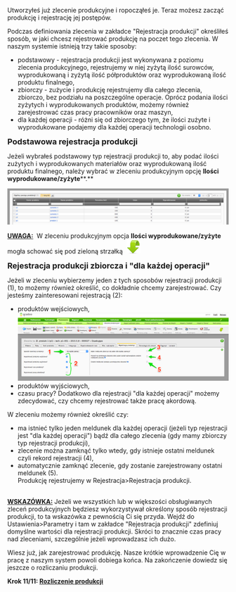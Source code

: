 ---
---
Utworzyłeś już zlecenie produkcyjne i ropocząłeś je. Teraz możesz zacząć produkcję i rejestrację jej postępów.  
  
 Podczas definiowania zlecenia w zakładce "Rejestracja produkcji" określiłeś sposób, w jaki chcesz rejestrować produkcję na poczet tego zlecenia. W naszym systemie istnieją trzy takie sposoby:

- podstawowy - rejestracja produkcji jest wykonywana z poziomu zlecenia produkcyjnego, rejestrujemy w niej zyżytą ilość surowców, wyprodukowaną i zyżytą ilość półproduktów oraz wyprodukowaną ilość produktu finalnego,&nbsp;   
- zbiorczy - zużycie i produkcję rejestrujemy dla całego zlecenia, zbiorczo, bez podziału na poszczególne operacje. Oprócz podania ilości zyżytych i wyprodukowanych produktów, możemy również zarejestrować czas pracy pracowników oraz maszyn,  
- dla każdej operacji - różni się od zbiorczego tym, że ilości zużyte i wyprodukowane podajemy dla każdej operacji technologii osobno.  

  

<font size="4"><b>Podstawowa rejestracja produkcji</b></font>  

  

Jeżeli wybrałeś podstawowy typ rejestracji produkcji to, aby podać ilości zużytych i wyprodukowanych materiałów oraz wyprodukowaną ilość produktu finalnego, należy wybrać w zleceniu produkcyjnym opcję **Ilości wyprodukowane/zyżyte****.**  

  

[![](/introduction/krok-10-rejestracja-produkcji/rejestracja_podstawowa.png)](/introduction/krok-10-rejestracja-produkcji/rejestracja_podstawowa.png)
  

**<u>UWAGA:</u>** &nbsp;W&nbsp;zleceniu produkcyjnym opcja **Ilości wyprodukowane/zyżyte** mogła schować się pod&nbsp;zieloną strzałką&nbsp; ![](/assets/img/dropdownIcon32.png)   

  
<font size="4"><b>Rejestracja produkcji zbiorcza i "dla każdej operacji"</b></font>  
  
 Jeżeli w zleceniu wybierzemy jeden z tych sposobów rejestracji produkcji (1), to możemy również określić, co dokładnie chcemy zarejestrować. Czy jesteśmy zainteresowani rejestracją (2):  

- produktów wejściowych,
[![](/introduction/krok-10-rejestracja-produkcji/rejestracja_produkcji.png)](/introduction/krok-10-rejestracja-produkcji/rejestracja_produkcji.png)
- produktów wyjściowych,
- czasu pracy?
 Dodatkowo dla rejestracji "dla każdej operacji" możemy zdecydować, czy chcemy rejestrować także pracę akordową.  
  
 W zleceniu możemy również określić czy:  

- ma istnieć tylko jeden meldunek dla każdej operacji (jeżeli typ rejestracji jest "dla każdej operacji") bądź dla całego zlecenia (gdy mamy zbiorczy typ rejestracji produkcji),
- zlecenie można zamknąć tylko wtedy, gdy istnieje ostatni meldunek czyli rekord rejestracji (4),  
- automatycznie zamknąć zlecenie, gdy zostanie zarejestrowany ostatni meldunek (5).
 &nbsp;  
 Produkcję rejestrujemy w Rejestracja\>Rejestracja produkcji.  
  

<u style="font-weight:bold"><br>
        WSKAZÓWKA:</u>&nbsp;Jeżeli we wszystkich lub w większości obsługiwanych zleceń produkcyjnych będziesz wykorzystywał określony sposób rejestracji produkcji, to ta wskazówka z pewnością Ci się przyda. Wejdź do Ustawienia\>Parametry i tam w zakładce "Rejestracja produkcji" zdefiniuj domyślne wartości dla rejestracji produkcji. Skróci to znacznie czas pracy nad zleceniami, szczególnie jeżeli wprowadzasz ich dużo.

  

Wiesz już, jak zarejestrować produkcję. Nasze krótkie wprowadzenie Cię w pracę z naszym system powoli dobiega końca. Na zakończenie dowiedz się jeszcze o rozliczaniu produkcji.

**Krok 11/11: [Rozliczenie produkcji](/introduction/krok-11---rozliczenie-produkcji)**
